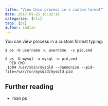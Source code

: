 ```yaml
---
title: "View Unix process in a custom format"
date: 2017-09-25 16:32:19
categories: [cli]
tags: [ps]
author: sedlav
---
```


You can view process in a custom format typing:

```
$ ps -U username -u username  -o pid,cmd

$ ps -U mysql -u mysql -o pid,cmd
  PID CMD
 1304 /usr/sbin/mysqld --daemonize --pid-file=/var/run/mysqld/mysqld.pid
```

## Further reading

* man ps
